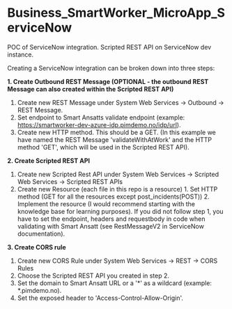# Business_SmartWorker_MicroApp_ServiceNow
POC of ServiceNow integration. Scripted REST API on ServiceNow dev instance.

Creating a ServiceNow integration can be broken down into three steps:

__1. Create Outbound REST Message (OPTIONAL - the outbound REST Message can also created within the Scripted REST API)__
  1. Create new REST Message under System Web Services -> Outbound -> REST Message.
  2. Set endpoint to Smart Ansatts validate endpoint (example: https://smartworker-dev-azure-idp.pimdemo.no/idp/url).
  3. Create new HTTP method. This should be a GET. (In this example we have named the REST Message 'validateWithAtWork' and the HTTP method 'GET', which will be used in the Scripted REST API).

__2. Create Scripted REST API__
  1. Create new Scripted Rest API under System Web Services -> Scripted Web Services -> Scripted REST APIs
  2. Create new Resource (each file in this repo is a resource)
    1. Set HTTP method (GET for all the resources except post_incidents(POST))
    2. Implement the resource (I would recommend starting with the knowledge base for learning purposes). If you did not follow step 1, you have to set the endpoint, headers and requestbody in code when validating with Smart Ansatt (see RestMessageV2 in ServiceNow documentation).

__3. Create CORS rule__
  1. Create new CORS Rule under System Web Services -> REST -> CORS Rules
  2. Choose the Scripted REST API you created in step 2.
  3. Set the domain to Smart Ansatt URL or a '*' as a wildcard (example: *.pimdemo.no).
  4. Set the exposed header to 'Access-Control-Allow-Origin'.